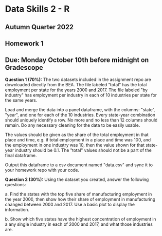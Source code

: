 # Data Skills 2 - R
## Autumn Quarter 2022

## Homework 1
## Due: Monday October 10th before midnight on Gradescope

__Question 1 (70%):__ The two datasets included in the assignment repo are downloaded directly from the BEA.  The file labeled "total" has the total employment per state for the years 2000 and 2017.  The file labeled "by industry" has employment per industry in each of 10 industries per state for the same years.

Load and merge the data into a panel dataframe, with the columns: "state", "year", and one for each of the 10 industries.  Every state-year combination should uniquely identify a row.  No more and no less than 12 columns should remain.  Do any necessary cleaning for the data to be easily usable.

The values should be given as the share of the total employment in that place and time, e.g. if total employment in a place and time was 100, and the employment in one industry was 10, then the value shown for that state-year industry should be 0.1.  The "total" values should not be a part of the final dataframe.  

Output this dataframe to a csv document named "data.csv" and sync it to your homework repo with your code.

__Question 2 (30%):__ Using the dataset you created, answer the following questions:

a. Find the states with the top five share of manufacturing employment in the year 2000, then show how their share of employment in manufacturing changed between 2000 and 2017.  Use a basic plot to display the information.

b. Show which five states have the highest concentration of employment in a any single industry in each of 2000 and 2017, and what those industries are.
